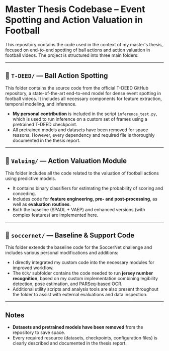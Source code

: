 # Master Thesis Codebase – Event Spotting and Action Valuation in Football

This repository contains the code used in the context of my master's thesis, focused on end-to-end spotting of ball actions and action valuation in football videos. The project is structured into three main folders:

---

## 📁 `T-DEED/` — Ball Action Spotting

This folder contains the source code from the official T-DEED GitHub repository, a state-of-the-art end-to-end model for dense event spotting in football videos. It includes all necessary components for feature extraction, temporal modeling, and inference.

- **My personal contribution** is included in the script `inference_test.py`, which is used to run inference on a custom set of frames using a pretrained T-DEED checkpoint.
- All pretrained models and datasets have been removed for space reasons. However, every dependency and required file is thoroughly documented in the thesis report.

---

## 📁 `Valuing/` — Action Valuation Module

This folder includes all the code related to the valuation of football actions using predictive models.

- It contains binary classifiers for estimating the probability of scoring and conceding.
- Includes code for **feature engineering**, **pre- and post-processing**, as well as **evaluation routines**.
- Both the baseline (SPADL + VAEP) and enhanced versions (with complex features) are implemented here.

---

## 📁 `soccernet/` — Baseline & Support Code

This folder extends the baseline code for the SoccerNet challenge and includes various personal modifications and additions:

- I directly integrated my custom code into the necessary modules for improved workflow.
- The `OCR/` subfolder contains the code needed to run **jersey number recognition**, based on my custom implementation combining legibility detection, pose estimation, and PARSeq-based OCR.
- Additional utility scripts and analysis tools are also present throughout the folder to assist with external evaluations and data inspection.

---

## Notes

- **Datasets and pretrained models have been removed** from the repository to save space.
- Every required resource (datasets, checkpoints, configuration files) is clearly described and documented in the thesis report.
